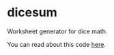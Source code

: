 # dicesum

Worksheet generator for dice math.

You can read about this code [here](https://fclaude.recoded.cl/2020/04/dicemat-go-service/).


